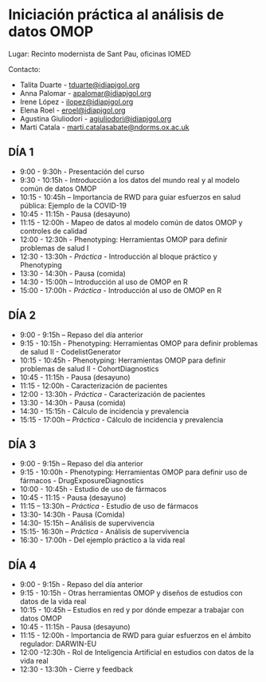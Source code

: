 # Iniciación práctica al análisis de datos OMOP

Lugar: Recinto modernista de Sant Pau, oficinas IOMED

Contacto:
* Talita Duarte - tduarte@idiapjgol.org
* Anna Palomar - apalomar@idiapjgol.org
* Irene López - ilopez@idiapjgol.org
* Elena Roel - eroel@idiapjgol.org
* Agustina Giuliodori - agiuliodori@idiapjgol.org
* Marti Catala - marti.catalasabate@ndorms.ox.ac.uk

## DÍA 1
* 9:00 - 9:30h - Presentación del curso
* 9:30 - 10:15h - Introducción a los datos del mundo real y al modelo común de datos OMOP
* 10:15 - 10:45h – Importancia de RWD para guiar esfuerzos en salud pública: Ejemplo de la COVID-19
* 10:45 - 11:15h - Pausa (desayuno)
* 11:15 - 12:00h - Mapeo de datos al modelo común de datos OMOP y controles de calidad
* 12:00 - 12:30h - Phenotyping: Herramientas OMOP para definir problemas de salud I
* 12:30 - 13:30h - *Práctica* - Introducción al bloque práctico y Phenotyping
* 13:30 - 14:30h - Pausa (comida)
* 14:30 - 15:00h – Introducción al uso de OMOP en R 
* 15:00 - 17:00h - *Práctica* - Introducción al uso de OMOP en R 

## DÍA 2
* 9:00 - 9:15h – Repaso del día anterior
* 9:15 - 10:15h - Phenotyping: Herramientas OMOP para definir problemas de salud II - CodelistGenerator
* 10:15 - 10:45h - Phenotyping: Herramientas OMOP para definir problemas de salud II - CohortDiagnostics
* 10:45 - 11:15h - Pausa (desayuno)
* 11:15 - 12:00h - Caracterización de pacientes
* 12:00 - 13:30h - *Práctica* - Caracterización de pacientes
* 13:30 - 14:30h - Pausa (comida)
* 14:30 - 15:15h - Cálculo de incidencia y prevalencia
* 15:15 - 17:00h – *Práctica* - Cálculo de incidencia y prevalencia

## DÍA 3
* 9:00 - 9:15h – Repaso del día anterior
* 9:15 - 10:00h - Phenotyping: Herramientas OMOP para definir uso de fármacos - DrugExposureDiagnostics
* 10:00 - 10:45h - Estudio de uso de fármacos
* 10:45 - 11:15 - Pausa (desayuno)
* 11:15 – 13:30h – *Práctica* - Estudio de uso de fármacos
* 13:30- 14:30h - Pausa (Comida)  
* 14:30- 15:15h – Análisis de supervivencia
* 15:15- 16:30h – *Práctica* - Análisis de supervivencia
* 16:30 - 17:00h - Del ejemplo práctico a la vida real

## DÍA 4
* 9:00 - 9:15h - Repaso del día anterior
* 9:15 - 10:15h - Otras herramientas OMOP y diseños de estudios con datos de la vida real 
* 10:15 - 10:45h – Estudios en red y por dónde empezar a trabajar con datos OMOP
* 10:45 - 11:15h - Pausa (desayuno)
* 11:15 - 12:00h - Importancia de RWD para guiar esfuerzos en el ámbito regulador: DARWIN-EU
* 12:00 -12:30h - Rol de Inteligencia Artificial en estudios con datos de la vida real
* 12:30 - 13:30h - Cierre y feedback
